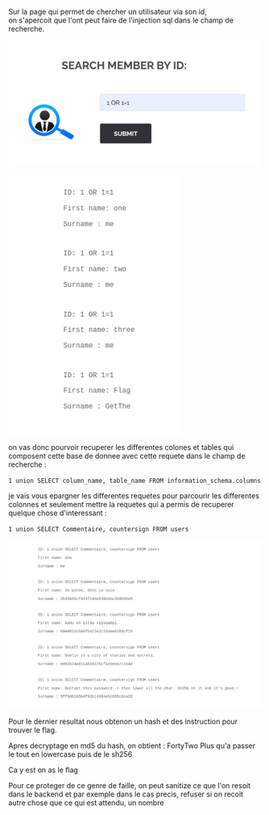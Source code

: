 Sur la page qui permet de chercher un utilisateur via son id,  
on s'apercoit que l'ont peut faire de l'injection sql dans le champ de recherche.

![1](screenshot/1.png "1")

![2](screenshot/2.png "2")

on vas donc pourvoir recuperer les differentes colones et tables qui composent cette base de donnee avec cette requete dans le champ de recherche :

`1 union SELECT column_name, table_name FROM information_schema.columns`

je vais vous epargner les differentes requetes pour parcourir les differentes colonnes et seulement mettre la requetes qui a permis de recuperer quelque chose d'interessant :

`1 union SELECT Commentaire, countersign FROM users`

![3](screenshot/3.png "3")

Pour le dernier resultat nous obtenon un hash et des instruction pour trouver le flag.

Apres decryptage en md5 du hash, on obtient : FortyTwo
Plus qu'a passer le tout en lowercase puis de le sh256

Ca y est on as le flag

Pour ce proteger de ce genre de faille, on peut sanitize ce que l'on resoit dans le backend et par exemple dans le cas precis, refuser si on recoit autre chose que ce qui est attendu, un nombre